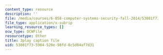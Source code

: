 ```yaml
---
content_type: resource
description: ''
file: /media/courses/6-858-computer-systems-security-fall-2014/53081f735984520e98fd8c5d04af7d31_eRJ_r8WF1Y0.vtt
file_type: application/x-subrip
learning_resource_types: []
ocw_type: OCWFile
resourcetype: Other
title: 3play caption file
uid: 53081f73-5984-520e-98fd-8c5d04af7d31
---
```


